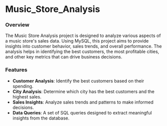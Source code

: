 # Music_Store_Analysis

### Overview
The Music Store Analysis project is designed to analyze various aspects of a music store's sales data. Using MySQL, this project aims to provide insights into customer behavior, sales trends, and overall performance. The analysis helps in identifying the best customers, the most profitable cities, and other key metrics that can drive business decisions.

### Features
- **Customer Analysis**: Identify the best customers based on their spending.
- **City Analysis**: Determine which city has the best customers and the highest sales.
- **Sales Insights**: Analyze sales trends and patterns to make informed decisions.
- **Data Queries**: A set of SQL queries designed to extract meaningful insights from the database.
